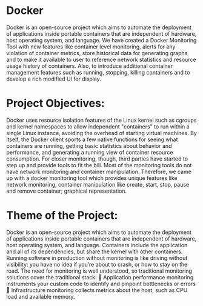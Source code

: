 # Docker
Docker is an open-source project which aims to automate the deployment of applications inside portable containers that are independent of hardware, host operating system, and language. We have created a Docker Monitoring Tool with new features like container level monitoring, alerts for any violation of container metrics, store historical data for generating graphs and to make it available to user to reference network statistics and resource usage history of containers. Also, to introduce additional container management features such as running, stopping, killing containers and to develop a rich modified UI for display.
# Project Objectives:
Docker uses resource isolation features of the Linux kernel such as cgroups and kernel namespaces to allow independent "containers" to run within a single Linux instance, avoiding the overhead of starting virtual machines. By itself, the Docker client sports a few native functions for seeing what containers are running, getting basic statistics about behavior and performance, and generating a running view of container resource consumption. For closer monitoring, though, third parties have started to step up and provide tools to fit the bill. Most of the monitoring tools do not have network monitoring and container manipulation. Therefore, we came up with a docker monitoring tool which provides unique features like network monitoring, container manipulation like create, start, stop, pause and remove container; graphical representation.
# Theme of the Project:
Docker is an open-source project which aims to automate the deployment of applications inside portable containers that are independent of hardware, host operating system, and language.
Containers include the application and all of its dependencies, but share the kernel with other containers. Running software in production without monitoring is like driving without visibility:
you have no idea if you’re about to crash, or how to stay on the road. The need for monitoring is well understood, so traditional monitoring solutions cover the traditional stack:
 Application performance monitoring instruments your custom code to identify and pinpoint bottlenecks or errors
 Infrastructure monitoring collects metrics about the host, such as CPU load and available memory.
